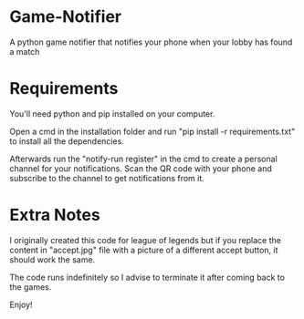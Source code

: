 # Game-Notifier
A python game notifier that notifies your phone when your lobby has found a match

# Requirements

You'll need python and pip installed on your computer.

Open a cmd in the installation folder and run "pip install -r requirements.txt" to install all the dependencies.

Afterwards run the "notify-run register" in the cmd to create a personal channel for your notifications.
Scan the QR code with your phone and subscribe to the channel to get notifications from it.

# Extra Notes

I originally created this code for league of legends but if you replace the content in "accept.jpg" file with a picture of a different accept button, it should work the same.

The code runs indefinitely so I advise to terminate it after coming back to the games.

Enjoy!